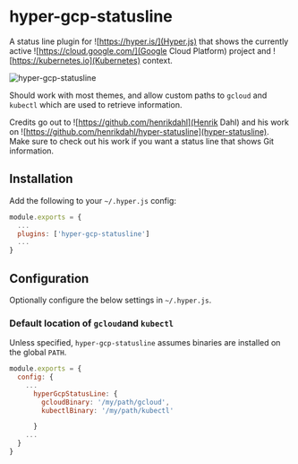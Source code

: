 hyper-gcp-statusline
====================

A status line plugin for ![https://hyper.is/](Hyper.js) that shows the currently active ![https://cloud.google.com/](Google Cloud Platform) project and ![https://kubernetes.io](Kubernetes) context.

![hyper-gcp-statusline](https://user-images.githubusercontent.com/3009167/48673267-076fc580-eb40-11e8-95f7-cfa4b3b4d345.png "hyper-gcp-statusline")

Should work with most themes, and allow custom paths to `gcloud` and `kubectl` which are used to retrieve information.

Credits go out to ![https://github.com/henrikdahl](Henrik Dahl) and his work on ![https://github.com/henrikdahl/hyper-statusline](hyper-statusline). Make sure to check out his work if you want a status line that shows Git information.

## Installation

Add the following to your `~/.hyper.js` config:

```javascript
module.exports = {
  ...
  plugins: ['hyper-gcp-statusline']
  ...
}
```

## Configuration

Optionally configure the below settings in `~/.hyper.js`.

### Default location of `gcloud`and `kubectl`
Unless specified, `hyper-gcp-statusline` assumes binaries are installed on the global `PATH`.

```javascript
module.exports = {
  config: {
    ...
      hyperGcpStatusLine: {
        gcloudBinary: '/my/path/gcloud',
        kubectlBinary: '/my/path/kubectl'

      }
    ...
  }
}
```